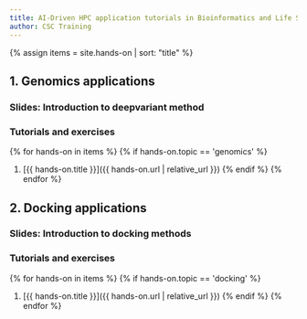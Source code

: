 ```yaml
---
title: AI-Driven HPC application tutorials in Bioinformatics and Life Sciences 
author: CSC Training
---
```


{% assign items = site.hands-on |  sort: "title" %}

## 1. Genomics applications
### Slides: Introduction to deepvariant method

###  Tutorials and exercises
{% for hands-on in items %}
{% if hands-on.topic == 'genomics' %}
1. [{{ hands-on.title }}]({{ hands-on.url | relative_url }})
{% endif %}
{% endfor %}

## 2. Docking applications
### Slides:  Introduction to docking methods

###  Tutorials and exercises
{% for hands-on in items %}
{% if hands-on.topic == 'docking' %}
1. [{{ hands-on.title }}]({{ hands-on.url | relative_url }})
{% endif %}
{% endfor %}
